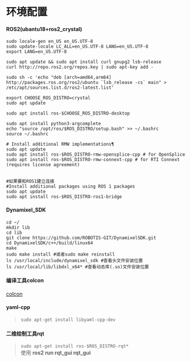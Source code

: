 # 环境配置

#### ROS2(ubantu18+ros2_crystal)
````
sudo locale-gen en_US en_US.UTF-8
sudo update-locale LC_ALL=en_US.UTF-8 LANG=en_US.UTF-8
export LANG=en_US.UTF-8

sudo apt update && sudo apt install curl gnupg2 lsb-release
curl http://repo.ros2.org/repos.key | sudo apt-key add -

sudo sh -c 'echo "deb [arch=amd64,arm64] http://packages.ros.org/ros2/ubuntu `lsb_release -cs` main" > /etc/apt/sources.list.d/ros2-latest.list'

export CHOOSE_ROS_DISTRO=crystal
sudo apt update

sudo apt install ros-$CHOOSE_ROS_DISTRO-desktop

sudo apt install python3-argcomplete
echo "source /opt/ros/$ROS_DISTRO/setup.bash" >> ~/.bashrc
source ~/.bashrc

# Install additional RMW implementations¶
sudo apt update
sudo apt install ros-$ROS_DISTRO-rmw-opensplice-cpp # for OpenSplice
sudo apt install ros-$ROS_DISTRO-rmw-connext-cpp # for RTI Connext (requires license agreement)


#如果要和ROS1建立连接
#Install additional packages using ROS 1 packages
sudo apt update
sudo apt install ros-$ROS_DISTRO-ros1-bridge

````

#### Dynamixel_SDK
```
cd ~/
mkdir lib
cd lib
git clone https://github.com/ROBOTIS-GIT/DynamixelSDK.git
cd DynamixelSDK/c++/build/linux64
make
sudo make install #或者sudo make reinstall
ls /usr/local/include/dynamixel_sdk #查看头文件安装位置
ls /usr/local/lib/libdxl_x64* #查看动态库(.so)文件安装位置
```

#### 编译工具colcon  
[colcon](colcon.md)  

#### yaml-cpp  
> ```` sudo apt-get install libyaml-cpp-dev ````     

#### 二维绘制工具rqt
> ````sudo apt-get install ros-$ROS_DISTRO-rqt* ````  
> 使用 **ros2 run rqt_gui rqt_gui**  